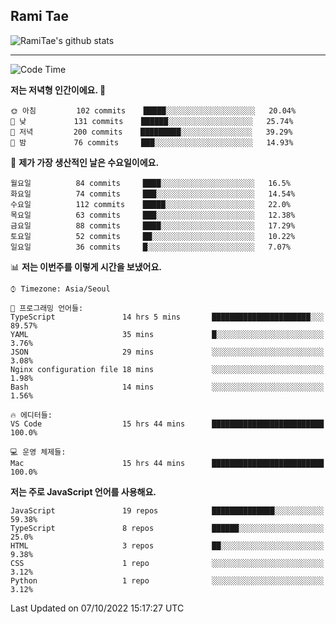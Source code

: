 ## Rami Tae

![RamiTae's github stats](https://github-readme-stats.vercel.app/api?username=RamiTae&show_icons=true&theme=tokyonight)

---
<!--START_SECTION:waka-->
![Code Time](http://img.shields.io/badge/Code%20Time-428%20hrs%2039%20mins-blue)

**저는 저녁형 인간이에요. 🦉** 

```text
🌞 아침         102 commits    █████░░░░░░░░░░░░░░░░░░░░   20.04% 
🌆 낮　         131 commits    ██████░░░░░░░░░░░░░░░░░░░   25.74% 
🌃 저녁         200 commits    █████████░░░░░░░░░░░░░░░░   39.29% 
🌙 밤　         76 commits     ███░░░░░░░░░░░░░░░░░░░░░░   14.93%

```
📅 **제가 가장 생산적인 날은 수요일이에요.** 

```text
월요일          84 commits     ████░░░░░░░░░░░░░░░░░░░░░   16.5% 
화요일          74 commits     ███░░░░░░░░░░░░░░░░░░░░░░   14.54% 
수요일          112 commits    █████░░░░░░░░░░░░░░░░░░░░   22.0% 
목요일          63 commits     ███░░░░░░░░░░░░░░░░░░░░░░   12.38% 
금요일          88 commits     ████░░░░░░░░░░░░░░░░░░░░░   17.29% 
토요일          52 commits     ██░░░░░░░░░░░░░░░░░░░░░░░   10.22% 
일요일          36 commits     █░░░░░░░░░░░░░░░░░░░░░░░░   7.07%

```


📊 **저는 이번주를 이렇게 시간을 보냈어요.** 

```text
⌚︎ Timezone: Asia/Seoul

💬 프로그래밍 언어들: 
TypeScript               14 hrs 5 mins       ██████████████████████░░░   89.57% 
YAML                     35 mins             █░░░░░░░░░░░░░░░░░░░░░░░░   3.76% 
JSON                     29 mins             ░░░░░░░░░░░░░░░░░░░░░░░░░   3.08% 
Nginx configuration file 18 mins             ░░░░░░░░░░░░░░░░░░░░░░░░░   1.98% 
Bash                     14 mins             ░░░░░░░░░░░░░░░░░░░░░░░░░   1.56%

🔥 에디터들: 
VS Code                  15 hrs 44 mins      █████████████████████████   100.0%

💻 운영 체제들: 
Mac                      15 hrs 44 mins      █████████████████████████   100.0%

```

**저는 주로 JavaScript 언어를 사용해요.** 

```text
JavaScript               19 repos            ██████████████░░░░░░░░░░░   59.38% 
TypeScript               8 repos             ██████░░░░░░░░░░░░░░░░░░░   25.0% 
HTML                     3 repos             ██░░░░░░░░░░░░░░░░░░░░░░░   9.38% 
CSS                      1 repo              ░░░░░░░░░░░░░░░░░░░░░░░░░   3.12% 
Python                   1 repo              ░░░░░░░░░░░░░░░░░░░░░░░░░   3.12%

```



 Last Updated on 07/10/2022 15:17:27 UTC
<!--END_SECTION:waka-->
